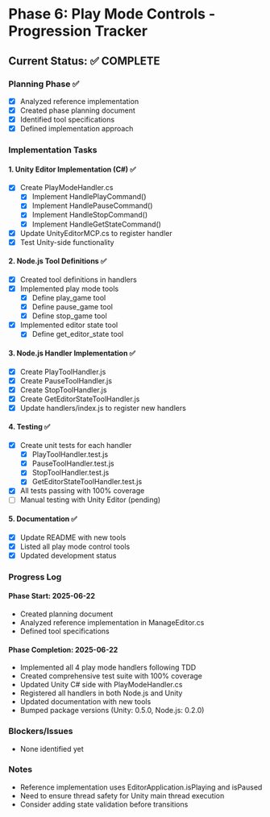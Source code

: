 # Phase 6: Play Mode Controls - Progression Tracker

## Current Status: ✅ COMPLETE

### Planning Phase ✅
- [x] Analyzed reference implementation
- [x] Created phase planning document
- [x] Identified tool specifications
- [x] Defined implementation approach

### Implementation Tasks

#### 1. Unity Editor Implementation (C#) ✅
- [x] Create PlayModeHandler.cs
  - [x] Implement HandlePlayCommand()
  - [x] Implement HandlePauseCommand()
  - [x] Implement HandleStopCommand()
  - [x] Implement HandleGetStateCommand()
- [x] Update UnityEditorMCP.cs to register handler
- [x] Test Unity-side functionality

#### 2. Node.js Tool Definitions ✅
- [x] Created tool definitions in handlers
- [x] Implemented play mode tools
  - [x] Define play_game tool
  - [x] Define pause_game tool
  - [x] Define stop_game tool
- [x] Implemented editor state tool
  - [x] Define get_editor_state tool

#### 3. Node.js Handler Implementation ✅
- [x] Create PlayToolHandler.js
- [x] Create PauseToolHandler.js
- [x] Create StopToolHandler.js
- [x] Create GetEditorStateToolHandler.js
- [x] Update handlers/index.js to register new handlers

#### 4. Testing ✅
- [x] Create unit tests for each handler
  - [x] PlayToolHandler.test.js
  - [x] PauseToolHandler.test.js
  - [x] StopToolHandler.test.js
  - [x] GetEditorStateToolHandler.test.js
- [x] All tests passing with 100% coverage
- [ ] Manual testing with Unity Editor (pending)

#### 5. Documentation ✅
- [x] Update README with new tools
- [x] Listed all play mode control tools
- [x] Updated development status

### Progress Log

#### Phase Start: 2025-06-22
- Created planning document
- Analyzed reference implementation in ManageEditor.cs
- Defined tool specifications

#### Phase Completion: 2025-06-22
- Implemented all 4 play mode handlers following TDD
- Created comprehensive test suite with 100% coverage
- Updated Unity C# side with PlayModeHandler.cs
- Registered all handlers in both Node.js and Unity
- Updated documentation with new tools
- Bumped package versions (Unity: 0.5.0, Node.js: 0.2.0)

### Blockers/Issues
- None identified yet

### Notes
- Reference implementation uses EditorApplication.isPlaying and isPaused
- Need to ensure thread safety for Unity main thread execution
- Consider adding state validation before transitions